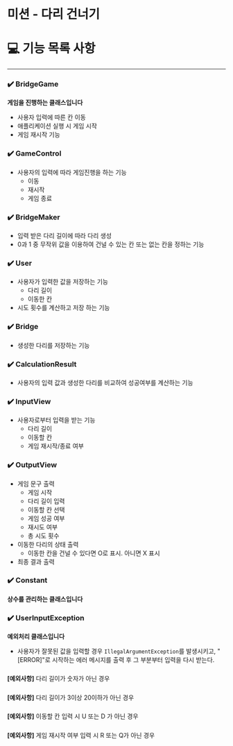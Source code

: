 # 미션 - 다리 건너기

# 💻 기능 목록 사항

<hr>


### ✔️ BridgeGame

**게임을 진행하는 클래스입니다**

- 사용자 입력에 따른 칸 이동
- 애플리케이션 실행 시 게임 시작
- 게임 재시작 기능

###
### ✔️ GameControl

- 사용자의 입력에 따라 게임진행을 하는 기능
  - 이동
  - 재시작
  - 게임 종료


###
### ✔️ BridgeMaker

- 입력 받은 다리 길이에 따라 다리 생성
- 0과 1 중 무작위 값을 이용하여 건널 수 있는 칸 또는 없는 칸을 정하는 기능

###
### ✔️ User

- 사용자가 입력한 값을 저장하는 기능
  - 다리 길이
  - 이동한 칸
- 시도 횟수를 계산하고 저장 하는 기능

###
### ✔️ Bridge

- 생성한 다리를 저장하는 기능

###
### ✔️ CalculationResult

- 사용자의 입력 값과 생성한 다리를 비교하여 성공여부를 계산하는 기능

###
### ✔️ InputView

- 사용자로부터 입력을 받는 기능
  - 다리 길이
  - 이동할 칸
  - 게임 재시작/종료 여부

###
### ✔️ OutputView

- 게임 문구 출력
    - 게임 시작
    - 다리 길이 입력
    - 이동할 칸 선택
    - 게임 성공 여부
    - 재시도 여부
    - 총 시도 횟수
- 이동한 다리의 상태 출력
  - 이동한 칸을 건널 수 있다면 O로 표시. 아니면 X 표시
- 최종 결과 출력

###
### ✔️ Constant

**상수를 관리하는 클래스입니다**


###
### ✔️ UserInputException
**예외처리 클래스입니다**

- 사용자가 잘못된 값을 입력할 경우 `IllegalArgumentException`를 발생시키고, "[ERROR]"로 시작하는 에러 메시지를 출력 후 그 부분부터 입력을 다시 받는다.
#####
**[예외사항]** 다리 길이가 숫자가 아닌 경우
#####
**[예외사항]** 다리 길이가 3이상 20이하가 아닌 경우
#####
**[예외사항]** 이동할 칸 입력 시 U 또는 D 가 아닌 경우
#####
**[예외사항]** 게임 재시작 여부 입력 시 R 또는 Q가 아닌 경우
